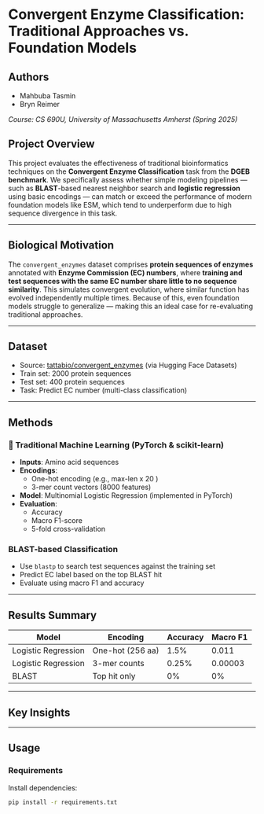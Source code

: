 # Convergent Enzyme Classification: Traditional Approaches vs. Foundation Models

## Authors
- Mahbuba Tasmin
- Bryn Reimer

_Course: CS 690U, University of Massachusetts Amherst (Spring 2025)_


## Project Overview

This project evaluates the effectiveness of traditional bioinformatics techniques on the **Convergent Enzyme Classification** task from the **DGEB benchmark**. We specifically assess whether simple modeling pipelines — such as **BLAST**-based nearest neighbor search and **logistic regression** using basic encodings — can match or exceed the performance of modern foundation models like ESM, which tend to underperform due to high sequence divergence in this task.

---

## Biological Motivation

The `convergent_enzymes` dataset comprises **protein sequences of enzymes** annotated with **Enzyme Commission (EC) numbers**, where **training and test sequences with the same EC number share little to no sequence similarity**. This simulates convergent evolution, where similar function has evolved independently multiple times. Because of this, even foundation models struggle to generalize — making this an ideal case for re-evaluating traditional approaches.

---


##  Dataset

- Source: [tattabio/convergent_enzymes](https://huggingface.co/datasets/tattabio/convergent_enzymes) (via Hugging Face Datasets)
- Train set: 2000 protein sequences
- Test set: 400 protein sequences
- Task: Predict EC number (multi-class classification)

---

## Methods

### 🔹 Traditional Machine Learning (PyTorch & scikit-learn)
- **Inputs**: Amino acid sequences 
- **Encodings**:
  - One-hot encoding (e.g., max-len x 20 )
  - 3-mer count vectors (8000 features)
- **Model**: Multinomial Logistic Regression (implemented in PyTorch)
- **Evaluation**:
  - Accuracy
  - Macro F1-score
  - 5-fold cross-validation

### BLAST-based Classification
- Use `blastp` to search test sequences against the training set
- Predict EC label based on the top BLAST hit
- Evaluate using macro F1 and accuracy


---

##  Results Summary

| Model                | Encoding         | Accuracy | Macro F1 |
|---------------------|------------------|----------|----------|
| Logistic Regression | One-hot (256 aa) | 1.5%     | 0.011    |
| Logistic Regression | 3-mer counts     | 0.25%    | 0.00003  |
| BLAST               | Top hit only     | 0%       | 0%       |

---

## Key Insights




---

## Usage

###  Requirements

Install dependencies:

```bash
pip install -r requirements.txt

